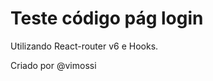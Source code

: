 <h1>Teste código pág login</h1>
<p>Utilizando React-router v6 e Hooks.</p>

<p>Criado por @vimossi</p>
